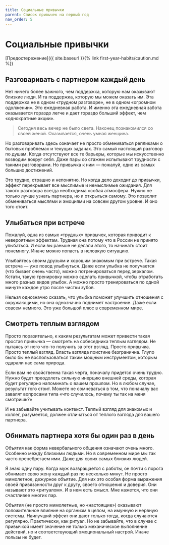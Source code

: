 ```yaml
---
title: Социальные привычки
parent: Список привычек на первый год
nav_order: 5
---
```


# Социальные привычки

[Предостережение]({{ site.baseurl }}{% link first-year-habits/caution.md %})

## Разговаривать с партнером каждый день

Нет ничего более важного, чем поддержка, которую нам оказывают близкие
люди. И та поддержка, которую мы можем оказать им. Эта поддержка не в
одном «трудном разговоре», не в одном «огромном одолжении». Это
ежедневная работа. И именно эта ежедневная забота оказывается гораздо
легче и дает гораздо больший эффект, чем «однократные акции».

> Сегодня весь вечер не было света. Наконец познакомился со своей
> женой. Оказывается, очень умная женщина.

Но разговаривать здесь означает не просто обмениваться репликами о
бытовых проблемах и текущих задачах. Это самый настоящий разговор по
душам. Когда отсутствуют все те барьеры, которые мы искусственно
возводим вокруг себя. Даже пары со стажем испытывают трудности с
такими разговорами. Но привычка к ним — пожалуй, одно из самых больших
достижений.

Это трудно, страшно и непонятно. Но когда дело доходит до привычки,
эффект перекрывает все мыслимые и немыслимые ожидания. Для такого
разговора всегда необходима особая атмосфера. Нужно не только лучше
узнать партнера, но и открыться самому. Это позволит обмениваться
мыслями и эмоциями на совсем другом уровне. И оно того стоит.

## Улыбаться при встрече

Пожалуй, одна из самых «трудных» привычек, которая приводит к
невероятным эффектам. Трудная она потому что в России не принято
улыбаться. И если вы раньше не делали этого, то начинать стоит
понемногу. Иначе можно попасть в неловкую ситуацию.

Улыбайтесь своим друзьям и хорошим знакомым при встрече. Такая встреча
— уже повод улыбнуться. Даже если улыбка не получается (что бывает
очень часто), можно потренироваться перед зеркалом. Кстати, такую
тренировку можно сделать привычкой, чтобы отработать много разных
видов улыбок. А можно просто тренироваться по одной минуте каждое утро
после чистки зубов.

Нельзя однозначно сказать, что улыбка поможет улучшить отношения с
окружающими, но она однозначно поднимет настроение. Даже если совсем
немного. Это уже большой плюс в современном мире.

## Смотреть теплым взглядом

Просто поразительно, к каким результатам может привести такая простая
привычка — смотреть на собеседника теплым взглядом. Не пытаясь от него
что-то получить за этот взгляд. Просто привычка. Просто теплый
взгляд. Власть взгляда поистине безгранична. Глупо было бы не
воспользоваться таким мощным инструментом, которым одарали нас сама
природа.

Если вам не свойственна такая черта, поначалу придется очень
трудно. Нужно будет преодолеть сильную инерцию внешней среды, которая
будет регулярно напоминать о вашем прошлом. Но в любом случае,
результат того стоит. Можете не сомневаться в том, что поначалу вас
завалят вопросами типа «что случилось, почему ты так на меня
смотришь?»

И не забывайте учитывать контекст. Теплый взгляд для знакомых и
коллег, разумеется, должен отличаться от теплого взгляда для вашего
партнера.

## Обнимать партнера хотя бы один раз в день

Объятия как форма невербального общения означают очень много. Особенно
между близкими людьми. Но в современном мире мы так часто пренебрегаем
ими. Даже для своих самых близких людей.

Я знаю одну пару. Когда муж возвращается с работы, он почти с порога
обнимает свою жену каждый раз по несколько минут. Не просто
мимолетное, дежурное объятие. Для них это особая форма выражения своей
привязанности друг к другу, своего отношения и доверия. Они называют
это «ритуалом». И в нем есть смысл. Мне кажется, что они счастливее
многих пар.

Объятия (не просто мимолетные, но «настоящие») оказывают положительное
влияние на организм в целом, на имунную и нервную системы. Наилучший
эффект они дают только тогда, когда случаются регулярно. Практически,
как ритуал. Но не забывайте, что в случае с привычкой имеет значение
не только механическое выполнение действий, но и соответствующий
эмоциональный настрой. Иначе пользы не будет.
